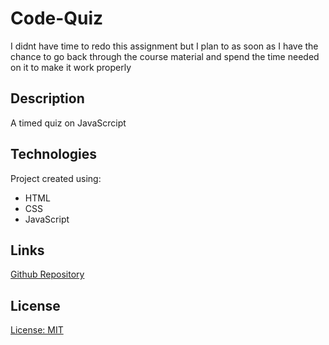 # Code-Quiz

I didnt have time to redo this assignment but I plan to as soon as I have the chance to go back through the course material and spend the time needed on it to make it work properly

## Description 
A timed quiz on JavaScrcipt



## Technologies
Project created using:

* HTML
* CSS
* JavaScript


## Links

[Github Repository](https://github.com/Riftsail/code-quiz.git)

## License

[License: MIT](https://opensource.org/licenses/MIT)
